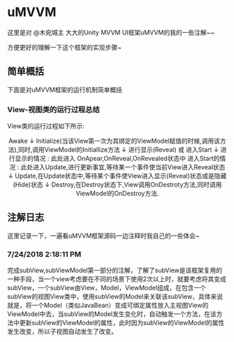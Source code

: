 # uMVVM #

这里是对 @木宛城主 大大的Unity MVVM UI框架uMVVM的我的一些注解~~

方便更好的理解一下这个框架的实现步骤~

## 简单概括 ##
下面是对uMVVM框架的运行机制简单概括

### View-视图类的运行过程总结 ###
View类的运行过程如下所示:
<center>
	Awake  
	↓  
	Initialize(当该View第一次为其绑定的ViewModel赋值的时候,调用该方法),同时,调用ViewModel的Initiallize方法    
	↓  
	进行显示(Reveal) 或 进入Start  
	↓  
	进行显示的情况 : 此处进入 OnApear,OnReveal,OnRevealed状态中  
	进入Start的情况 : 此处进入Update,进行更新事宜,等待某一个事件使当前View进入Reveal状态  
	↓  
	Update,在Update状态中,等待某个事件使View进入显示(Reveal)状态或是隐藏(Hide)状态  
	↓  
	Destroy,在Destroy状态下,View调用OnDestroty方法,同时调用ViewModel的OnDestroy方法.
</center>



## 注解日志 ##
这里记录一下，一遍看uMVVM框架源码一边注释时我自己的一些体会~

### 7/24/2018 2:18:11 PM  ###
完成subView,subViewModel第一部分的注解，了解了subView是该框架复用的一种手段，当一个view考虑要在不同的场景下使用2次以上时，就要考虑将其变成subView，一个subView由View，Model，ViewModel组成，在包含一个subView的视图View类中，使用subView的Model来关联该subView，具体来说就是，将一个Model（类似JavaBean）变成可绑定属性放入主视图View的ViewModel中去，当subView的Model发生变化时，自动触发一个方法，在该方法中更新subView的ViewModel的属性，此时因为subView的ViewModel的属性发生改变，所以子视图自动发生了改变。